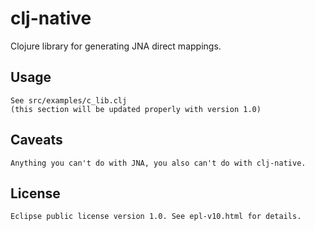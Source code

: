# clj-native

Clojure library for generating JNA direct mappings.

## Usage

    See src/examples/c_lib.clj
    (this section will be updated properly with version 1.0)

## Caveats

    Anything you can't do with JNA, you also can't do with clj-native.

## License

    Eclipse public license version 1.0. See epl-v10.html for details.
